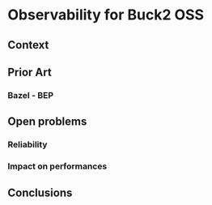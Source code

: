 # Observability for Buck2 OSS

## Context

## Prior Art

### Bazel - BEP

## Open problems

### Reliability

### Impact on performances

## Conclusions
